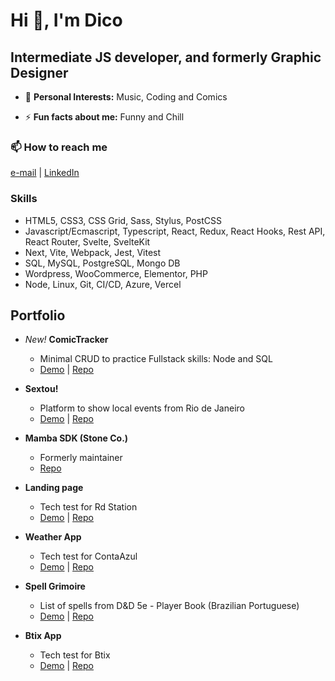 # Hi 👋, I'm Dico

## Intermediate JS developer, and formerly Graphic Designer

- 💬 **Personal Interests:** Music, Coding and Comics

- ⚡ **Fun facts about me:** Funny and Chill

### 📫 How to reach me
[e-mail](mailto:didiraja@hotmail.com) | [LinkedIn](https://linkedin.com/in/didiraja)

### Skills
 - HTML5, CSS3, CSS Grid, Sass, Stylus, PostCSS
 - Javascript/Ecmascript, Typescript, React, Redux, React Hooks, Rest API, React Router, Svelte, SvelteKit
 - Next, Vite, Webpack, Jest, Vitest
 - SQL, MySQL, PostgreSQL, Mongo DB
 - Wordpress, WooCommerce, Elementor, PHP
 - Node, Linux, Git, CI/CD, Azure, Vercel

## Portfolio
 - *New!* **ComicTracker** 
   - Minimal CRUD to practice Fullstack skills: Node and SQL
   - [Demo](https://comic-tracker.vercel.app/) | [Repo](https://github.com/didiraja/comictracker)

 - **Sextou!** 
   - Platform to show local events from Rio de Janeiro 
   - [Demo](https://sextou.rio/) | [Repo](https://github.com/didiraja/sextou-front)
     
 - **Mamba SDK (Stone Co.)**
   - Formerly maintainer
   - [Repo](https://github.com/stone-payments/pos-mamba-sdk)
     
 - **Landing page** 
   - Tech test for Rd Station
   - [Demo](https://rds-landing.vercel.app/) | [Repo](https://github.com/didiraja/rds-landing)
     
 - **Weather App**
   - Tech test for ContaAzul
   - [Demo](https://desafio-conta-azul.vercel.app/) | [Repo](https://github.com/didiraja/desafio-conta-azul)
     
 - **Spell Grimoire**
   - List of spells from D&D 5e - Player Book (Brazilian Portuguese)
   - [Demo](https://dnd-5e-magias.vercel.app/) | [Repo](https://github.com/didiraja/dnd-5e-magias)
     
 - **Btix App**
   - Tech test for Btix
   - [Demo](https://btix-challenge.vercel.app/) | [Repo](https://github.com/didiraja/btix-challenge/tree/main)
